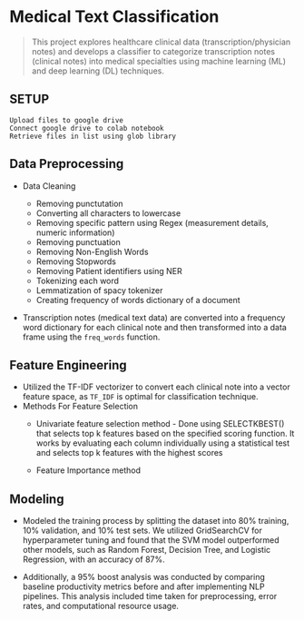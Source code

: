 # Medical Text Classification

> This project explores healthcare clinical data (transcription/physician notes) and develops a classifier to categorize transcription notes (clinical notes) into medical specialties using machine learning (ML) and deep learning (DL) techniques.

## SETUP
    Upload files to google drive
    Connect google drive to colab notebook
    Retrieve files in list using glob library
    

## Data Preprocessing
- Data Cleaning
   + Removing punctutation
   + Converting all characters to lowercase
   + Removing specific pattern using Regex (measurement details, numeric information)
   + Removing punctuation
   + Removing Non-English Words
   + Removing Stopwords
   + Removing Patient identifiers using NER
   + Tokenizing each word
   + Lemmatization of spacy tokenizer
   + Creating frequency of words dictionary of a document

- Transcription notes (medical text data) are converted into a frequency word dictionary for each clinical note and then transformed into a data frame using the `freq_words` function.

## Feature Engineering
- Utilized the TF-IDF vectorizer to convert each clinical note into a vector feature space, as `TF_IDF` is optimal for classification technique.
- Methods For Feature Selection
  + Univariate feature selection method - Done using SELECTKBEST() that selects top k features based on the specified scoring function. It works by evaluating each column individually using a statistical test and selects top k features with the highest scores

  + Feature Importance method

## Modeling
- Modeled the training process by splitting the dataset into 80% training, 10% validation, and 10% test sets. We utilized GridSearchCV for hyperparameter tuning and found that the SVM
  model outperformed other models, such as Random Forest, Decision Tree, and Logistic Regression, with an accuracy of 87%.

- Additionally, a 95% boost analysis was conducted by comparing baseline productivity metrics before and after implementing NLP pipelines. This analysis included time taken for
  preprocessing, error rates, and computational resource usage.




